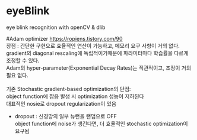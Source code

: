 # eyeBlink
eye blink recognition with openCV &amp; dlib<br>


#Adam optimizer
https://ropiens.tistory.com/90<br>
장점 : 간단한 구현으로 효율적인 연산이 가능하고, 메모리 요구 사항이 거의 없다.<br>
gradient의 diagonal rescaling에 독립적이기때문에 파라미터마다 학습률을 다르게 조정할 수 있다.<br>
Adam의 hyper-parameter(Exponential Decay Rates)는 직관적이고, 조정이 거의 필요 없다.<br>
<br>
기존 Stochastic gradient-based optimization의 단점:<br>
object function에 잡음 발생 시 optimization 성능이 저하된다<br>
대표적인 nosie로 dropout regularization이 있음<br>
* dropout : 신경망의 일부 뉴런을 랜덤으로 OFF<br>
object function에 noise가 생긴다면, 더 효율적인 stochastic optimization이 요구됨<br>

